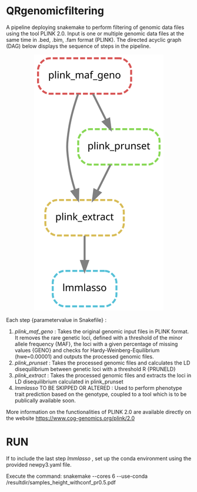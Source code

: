 # QRgenomicfiltering

A pipeline deploying snakemake to perform filtering of genomic data files using the tool PLINK 2.0. Input is one or multiple genomic data files at the same time in .bed, .bim, .fam format (PLINK). The directed acyclic graph (DAG) below displays the sequence of steps in the pipeline.

<p align="center"> 
 <img src="./dag.svg">
</p>

Each step {parametervalue in Snakefile} :
1.  _plink_maf_geno_ : Takes the original genomic input files in PLINK format. It removes the rare genetic loci, defined with a threshold of the minor allele frequency {MAF}, the loci with a given percentage of missing values {GENO} and checks for Hardy-Weinberg-Equilibrium (hwe=0.00001) and outputs the processed genomic files.
2.  _plink_prunset_ : Takes the processed genomic files and calculates the LD disequilibrium between genetic loci with a threshold R {PRUNELD}
3.  _plink_extract_ : Takes the processed genomic files and extracts the loci in LD disequilibrium calculated in plink_prunset
4.  _lmmlasso_ TO BE SKIPPED OR ALTERED : Used to perform phenotype trait prediction based on the genotype, coupled to a tool which is to be publically available soon.

More information on the functionalities of PLINK 2.0 are available directly on the website https://www.cog-genomics.org/plink/2.0


# RUN

If to include the last step  _lmmlasso_ , set up the conda environment using the provided newpy3.yaml file.

Execute the command: snakemake --cores 6 --use-conda /resultdir/samples_height_withconf_pr0.5.pdf
